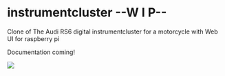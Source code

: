 # instrumentcluster --W I P--

Clone of The Audi RS6 digital instrumentcluster for a motorcycle with Web UI for raspberry pi

Documentation coming!

![](https://media.discordapp.net/attachments/663361554045206548/1140918224968482848/934991.jpg)
